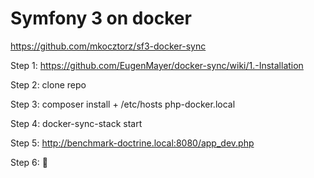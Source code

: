 Symfony 3 on docker
===================
https://github.com/mkocztorz/sf3-docker-sync

Step 1: https://github.com/EugenMayer/docker-sync/wiki/1.-Installation

Step 2: clone repo

Step 3: composer install + /etc/hosts php-docker.local

Step 4: docker-sync-stack start

Step 5: http://benchmark-doctrine.local:8080/app_dev.php

Step 6: :beers:
